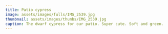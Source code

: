 ```yaml
---
title: Patio cypress
image: assets/images/fulls/IMG_2539.jpg
thumbnail: assets/images/thumbs/IMG_2539.jpg
caption: The dwarf cypress for our patio. Super cute. Soft and green.
---
```

